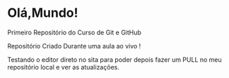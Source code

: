 # Olá,Mundo!
 Primeiro Repositório do Curso de Git e GitHub
 
Repositório Criado Durante uma aula ao vivo !

Testando o editor direto no sita para poder depois fazer um PULL no meu
repositório local e ver as atualizações.
